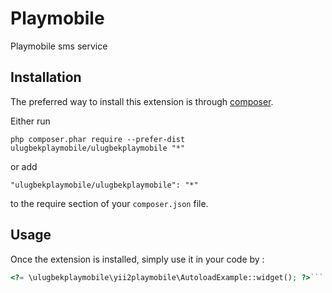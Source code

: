 Playmobile
==========
Playmobile sms service

Installation
------------

The preferred way to install this extension is through [composer](http://getcomposer.org/download/).

Either run

```
php composer.phar require --prefer-dist ulugbekplaymobile/ulugbekplaymobile "*"
```

or add

```
"ulugbekplaymobile/ulugbekplaymobile": "*"
```

to the require section of your `composer.json` file.


Usage
-----

Once the extension is installed, simply use it in your code by  :

```php
<?= \ulugbekplaymobile\yii2playmobile\AutoloadExample::widget(); ?>```